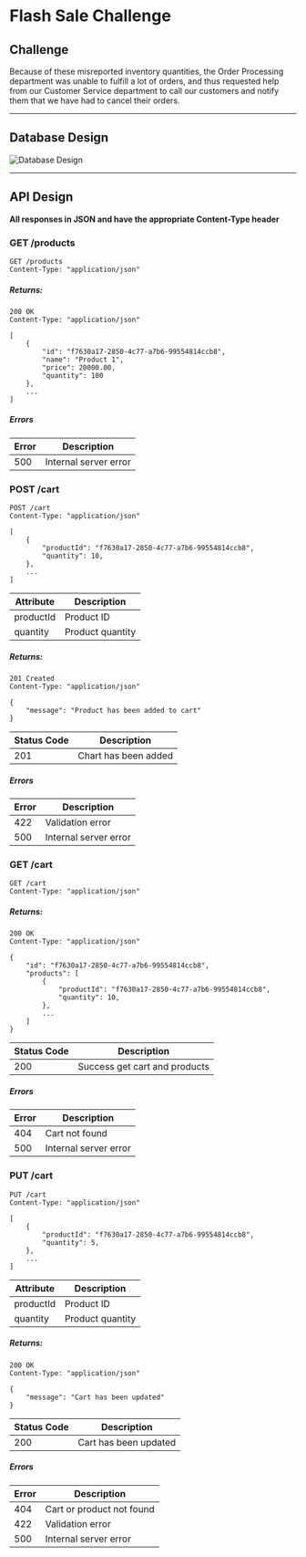 Flash Sale Challenge
====================

## Challenge

Because of these misreported inventory quantities, the Order Processing department was unable to fulfill a lot of
orders, and thus requested help from our Customer Service department to call our customers and notify them that we have
had to cancel their orders.

-------------------------------------------------------------------------

## Database Design

![Database Design](https://imgur.com/download/JpfmHlJ/)

-------------------------------------------------------------------------

## API Design

**All responses in JSON and have the appropriate Content-Type header**

### GET /products

```
GET /products
Content-Type: "application/json"
```

##### Returns:

```
200 OK
Content-Type: "application/json"

[
    {
        "id": "f7630a17-2850-4c77-a7b6-99554814ccb8",
        "name": "Product 1",
        "price": 20000.00,
        "quantity": 100
    },
    ...
]
```

##### Errors

Error | Description
----- | ------------
500   | Internal server error

### POST /cart

```
POST /cart
Content-Type: "application/json"

[
    {
        "productId": "f7630a17-2850-4c77-a7b6-99554814ccb8",
        "quantity": 10,
    },
    ...
]
```

Attribute | Description
--------- | -----------
productId | Product ID
quantity  | Product quantity

##### Returns:

```
201 Created
Content-Type: "application/json"

{
    "message": "Product has been added to cart"
}
```

Status Code | Description
----------- | -----------
201         | Chart has been added

##### Errors

Error | Description
----- | ------------
422   | Validation error
500   | Internal server error

### GET /cart

```
GET /cart
Content-Type: "application/json"
```

##### Returns:

```
200 OK
Content-Type: "application/json"

{
    "id": "f7630a17-2850-4c77-a7b6-99554814ccb8",
    "products": [
        {
            "productId": "f7630a17-2850-4c77-a7b6-99554814ccb8",
            "quantity": 10,
        },
        ...
    ]
}
```

Status Code | Description
----------- | -----------
200         | Success get cart and products

##### Errors

Error | Description
----- | ------------
404   | Cart not found
500   | Internal server error

### PUT /cart

```
PUT /cart
Content-Type: "application/json"

[
    {
        "productId": "f7630a17-2850-4c77-a7b6-99554814ccb8",
        "quantity": 5,
    },
    ...
]
```

Attribute | Description
--------- | -----------
productId | Product ID
quantity  | Product quantity

##### Returns:

```
200 OK
Content-Type: "application/json"

{
    "message": "Cart has been updated"
}
```

Status Code | Description
----------- | -----------
200         | Cart has been updated

##### Errors

Error | Description
----- | ------------
404   | Cart or product not found
422   | Validation error
500   | Internal server error
